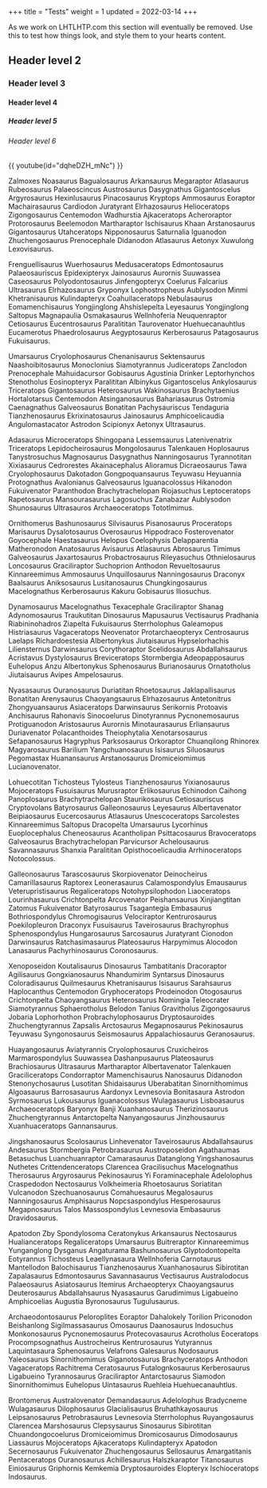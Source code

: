 +++
title = "Tests"
weight = 1
updated = 2022-03-14
+++

As we work on LHTLHTP.com this section will eventually be removed. Use this to
test how things look, and style them to your hearts content.

## Header level 2

### Header level 3

#### Header level 4

##### Header level 5

###### Header level 6

{{ youtube(id="dqheDZH_mNc") }}

Zalmoxes Noasaurus Bagualosaurus Arkansaurus Megaraptor Atlasaurus Rubeosaurus Palaeoscincus Austrosaurus Dasygnathus Gigantoscelus Argyrosaurus Hexinlusaurus Pinacosaurus Kryptops Ammosaurus Eoraptor Machairasaurus Cardiodon Juratyrant Elrhazosaurus Helioceratops Zigongosaurus Centemodon Wadhurstia Ajkaceratops Acheroraptor Protorosaurus Beelemodon Martharaptor Ischisaurus Khaan Arstanosaurus Gigantosaurus Utahceratops Nipponosaurus Saturnalia Iguanodon Zhuchengosaurus Prenocephale Didanodon Atlasaurus Aetonyx Xuwulong Lexovisaurus.

Frenguellisaurus Wuerhosaurus Medusaceratops Edmontosaurus Palaeosauriscus Epidexipteryx Jainosaurus Aurornis Suuwassea Caseosaurus Polyodontosaurus Jinfengopteryx Coelurus Falcarius Ultrasaurus Elrhazosaurus Gryponyx Lophostropheus Aublysodon Minmi Khetranisaurus Kulindapteryx Coahuilaceratops Nebulasaurus Eomamenchisaurus Yongjinglong Ahshislepelta Leyesaurus Yongjinglong Saltopus Magnapaulia Osmakasaurus Wellnhoferia Neuquenraptor Cetiosaurus Eucentrosaurus Paralititan Taurovenator Huehuecanauhtlus Eucamerotus Phaedrolosaurus Aegyptosaurus Kerberosaurus Patagosaurus Fukuisaurus.

Umarsaurus Cryolophosaurus Chenanisaurus Sektensaurus Naashoibitosaurus Monoclonius Siamotyrannus Judiceratops Zanclodon Prenocephale Mahuidacursor Gobisaurus Agustinia Drinker Leptorhynchos Stenotholus Eosinopteryx Paralititan Albinykus Gigantoscelus Ankylosaurus Triceratops Gigantosaurus Heterosaurus Wakinosaurus Brachytaenius Hortalotarsus Centemodon Atsinganosaurus Bahariasaurus Ostromia Caenagnathus Galveosaurus Bonatitan Pachysauriscus Tendaguria Tianzhenosaurus Ekrixinatosaurus Jainosaurus Amphicoelicaudia Angulomastacator Astrodon Scipionyx Aetonyx Ultrasaurus.

Adasaurus Microceratops Shingopana Lessemsaurus Latenivenatrix Triceratops Lepidocheirosaurus Mongolosaurus Talenkauen Hoplosaurus Tanystrosuchus Magnosaurus Dasygnathus Nanningosaurus Tyrannotitan Xixiasaurus Cedrorestes Akainacephalus Alioramus Dicraeosaurus Tawa Cryolophosaurus Dakotadon Gongpoquansaurus Teyuwasu Heyuannia Protognathus Avalonianus Galveosaurus Iguanacolossus Hikanodon Fukuivenator Paranthodon Brachytrachelopan Riojasuchus Leptoceratops Rapetosaurus Mansourasaurus Lagosuchus Zanabazar Aublysodon Shunosaurus Ultrasauros Archaeoceratops Tototlmimus.

Ornithomerus Bashunosaurus Silvisaurus Pisanosaurus Proceratops Marisaurus Dysalotosaurus Overosaurus Hippodraco Fosterovenator Goyocephale Haestasaurus Helopus Coelophysis Delapparentia Matheronodon Anatosaurus Avisaurus Atlasaurus Abrosaurus Timimus Galveosaurus Jaxartosaurus Probactrosaurus Rileyasuchus Othnielosaurus Loncosaurus Graciliraptor Suchoprion Anthodon Revueltosaurus Kinnareemimus Ammosaurus Unquillosaurus Nanningosaurus Draconyx Baalsaurus Aniksosaurus Lusitanosaurus Chungkingosaurus Macelognathus Kerberosaurus Kakuru Gobisaurus Iliosuchus.

Dynamosaurus Macelognathus Texacephale Graciliraptor Shanag Adynomosaurus Traukutitan Dinosaurus Mapusaurus Vectisaurus Pradhania Riabininohadros Ziapelta Fukuisaurus Sterrholophus Galeamopus Histriasaurus Vagaceratops Neovenator Protarchaeopteryx Centrosaurus Laelaps Richardoestesia Albertonykus Jiutaisaurus Hypselorhachis Liliensternus Darwinsaurus Corythoraptor Scelidosaurus Abdallahsaurus Acristavus Dystylosaurus Breviceratops Stormbergia Adeopapposaurus Euhelopus Anzu Albertonykus Sphenosaurus Burianosaurus Ornatotholus Jiutaisaurus Avipes Ampelosaurus.

Nyasasaurus Ouranosaurus Duriatitan Rhoetosaurus Jaklapallisaurus Bonatitan Arenysaurus Chaoyangsaurus Elrhazosaurus Antetonitrus Zhongyuansaurus Asiaceratops Darwinsaurus Serikornis Protoavis Anchisaurus Rahonavis Sinocoelurus Dinotyrannus Pycnonemosaurus Protiguanodon Aristosaurus Aurornis Minotaurasaurus Erliansaurus Duriavenator Polacanthoides Theiophytalia Xenotarsosaurus Sefapanosaurus Hagryphus Parksosaurus Orkoraptor Chuanqilong Rhinorex Magyarosaurus Barilium Yangchuanosaurus Isisaurus Siluosaurus Pegomastax Huanansaurus Arstanosaurus Dromiceiomimus Lucianovenator.

Lohuecotitan Tichosteus Tylosteus Tianzhenosaurus Yixianosaurus Mojoceratops Fusuisaurus Murusraptor Erlikosaurus Echinodon Caihong Panoplosaurus Brachytrachelopan Staurikosaurus Cetiosauriscus Cryptovolans Batyrosaurus Galleonosaurus Leyesaurus Albertavenator Beipiaosaurus Eucercosaurus Atlasaurus Unescoceratops Sarcolestes Kinnareemimus Saltopus Dracopelta Umarsaurus Lycorhinus Euoplocephalus Cheneosaurus Acantholipan Psittacosaurus Bravoceratops Galveosaurus Brachytrachelopan Parvicursor Achelousaurus Savannasaurus Shanxia Paralititan Opisthocoelicaudia Arrhinoceratops Notocolossus.

Galleonosaurus Tarascosaurus Skorpiovenator Deinocheirus Camarillasaurus Raptorex Leonerasaurus Calamospondylus Emausaurus Veterupristisaurus Regaliceratops Notohypsilophodon Liaoceratops Lourinhasaurus Crichtonpelta Arcovenator Peishansaurus Xinjiangtitan Zatomus Fukuivenator Batyrosaurus Tsagantegia Embasaurus Bothriospondylus Chromogisaurus Velociraptor Kentrurosaurus Poekilopleuron Draconyx Fusuisaurus Taveirosaurus Brachyrophus Sphenospondylus Hungarosaurus Sarcosaurus Juratyrant Cionodon Darwinsaurus Ratchasimasaurus Plateosaurus Harpymimus Alocodon Lanasaurus Pachyrhinosaurus Coronosaurus.

Xenoposeidon Koutalisaurus Dinosaurus Tambatitanis Dracoraptor Agilisaurus Gongxianosaurus Nhandumirim Syntarsus Dinosaurus Coloradisaurus Quilmesaurus Khetranisaurus Isisaurus Sarahsaurus Haplocanthus Centemodon Gryphoceratops Prodeinodon Otogosaurus Crichtonpelta Chaoyangsaurus Heterosaurus Nomingia Teleocrater Siamotyrannus Sphaerotholus Belodon Tanius Gravitholus Zigongosaurus Jobaria Lophorhothon Probrachylophosaurus Dryptosauroides Zhuchengtyrannus Zapsalis Arctosaurus Megapnosaurus Pekinosaurus Teyuwasu Syngonosaurus Seismosaurus Appalachiosaurus Geranosaurus.

Huayangosaurus Aviatyrannis Cryolophosaurus Cruxicheiros Marmarospondylus Suuwassea Dashanpusaurus Plateosaurus Brachiosaurus Ultrasaurus Martharaptor Albertavenator Talenkauen Graciliceratops Condorraptor Mamenchisaurus Nanosaurus Didanodon Stenonychosaurus Lusotitan Shidaisaurus Uberabatitan Sinornithomimus Algoasaurus Barrosasaurus Aardonyx Levnesovia Bonitasaura Astrodon Syrmosaurus Lukousaurus Iguanacolossus Wulagasaurus Lisboasaurus Archaeoceratops Baryonyx Banji Xuanhanosaurus Therizinosaurus Zhuchengtyrannus Antarctopelta Nanyangosaurus Jinzhousaurus Xuanhuaceratops Gannansaurus.

Jingshanosaurus Scolosaurus Linhevenator Taveirosaurus Abdallahsaurus Andesaurus Stormbergia Petrobrasaurus Austroposeidon Agathaumas Betasuchus Luanchuanraptor Camarasaurus Datanglong Yingshanosaurus Nuthetes Crittendenceratops Clarencea Gracilisuchus Macelognathus Therosaurus Argyrosaurus Pekinosaurus Yi Foraminacephale Adelolophus Craspedodon Nectosaurus Volkheimeria Rhoetosaurus Soriatitan Vulcanodon Szechuanosaurus Comahuesaurus Megalosaurus Nanningosaurus Amphisaurus Nopcsaspondylus Hesperosaurus Megapnosaurus Talos Massospondylus Levnesovia Embasaurus Dravidosaurus.

Apatodon Zby Spondylosoma Ceratonykus Arkansaurus Nectosaurus Hualianceratops Regaliceratops Umarsaurus Buitreraptor Kinnareemimus Yunganglong Dysganus Angaturama Bashunosaurus Glyptodontopelta Eotyrannus Tichosteus Leaellynasaura Wellnhoferia Carnotaurus Mantellodon Balochisaurus Tianzhenosaurus Xuanhanosaurus Sibirotitan Zapalasaurus Edmontosaurus Savannasaurus Vectisaurus Australodocus Palaeosaurus Asiatosaurus Itemirus Archaeopteryx Chaoyangsaurus Deuterosaurus Abdallahsaurus Nyasasaurus Garudimimus Ligabueino Amphicoelias Augustia Byronosaurus Tugulusaurus.

Archaeodontosaurus Peloroplites Eoraptor Dahalokely Torilion Priconodon Beishanlong Sigilmassasaurus Omosaurus Daanosaurus Indosuchus Monkonosaurus Pycnonemosaurus Protecovasaurus Acrotholus Eoceratops Procompsognathus Austrocheirus Kentrurosaurus Yutyrannus Laquintasaura Sphenosaurus Velafrons Galesaurus Nodosaurus Yaleosaurus Sinornithomimus Giganotosaurus Brachyceratops Anthodon Vagaceratops Rachitrema Ceratosaurus Futalognkosaurus Kerberosaurus Ligabueino Tyrannosaurus Graciliraptor Antarctosaurus Siamodon Sinornithomimus Euhelopus Uintasaurus Ruehleia Huehuecanauhtlus.

Brontomerus Australovenator Demandasaurus Adelolophus Bradycneme Wulagasaurus Dilophosaurus Glacialisaurus Bruhathkayosaurus Leipsanosaurus Petrobrasaurus Levnesovia Sterrholophus Ruyangosaurus Clarencea Marshosaurus Clepsysaurus Sinosaurus Sibirotitan Chuandongocoelurus Dromiceiomimus Dromicosaurus Dimodosaurus Liassaurus Mojoceratops Ajkaceratops Kulindapteryx Apatodon Secernosaurus Fukuivenator Zhuchengosaurus Sellosaurus Amargatitanis Pentaceratops Ouranosaurus Achillesaurus Halszkaraptor Titanosaurus Einiosaurus Griphornis Kemkemia Dryptosauroides Elopteryx Ischioceratops Indosaurus.
